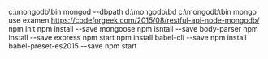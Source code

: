 c:\mongodb\bin mongod --dbpath d:\mongodb\bd
c:\mongodb\bin mongo
use examen
https://codeforgeek.com/2015/08/restful-api-node-mongodb/
npm init
npm install --save mongoose
npm isntall  --save body-parser
npm install --save express
npm start
npm install babel-cli --save
npm install babel-preset-es2015 --save
npm start

